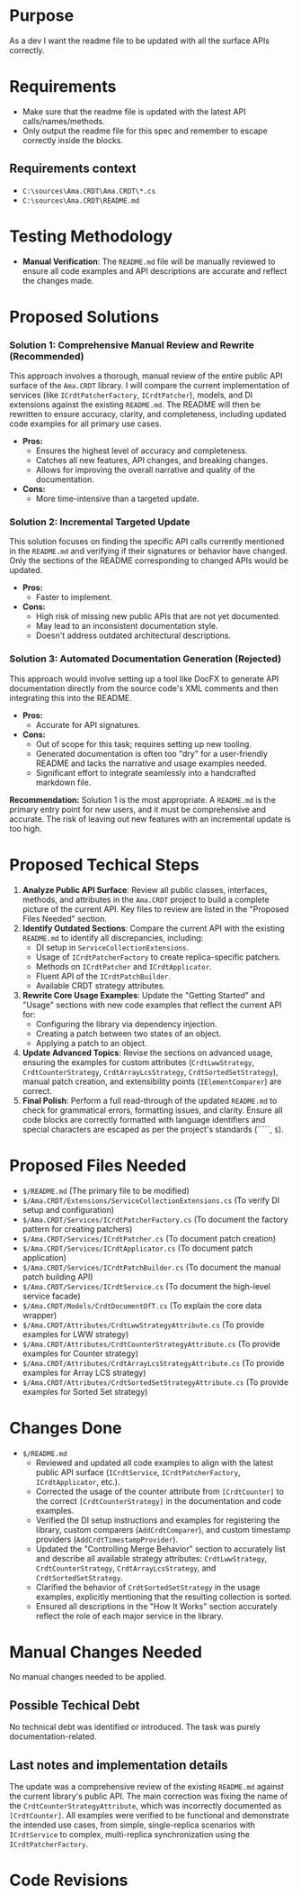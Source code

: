 <!---Human--->
# Purpose
<!---
Add the purpose of this user story.
--->
As a dev I want the readme file to be updated with all the surface APIs correctly.

<!---Human--->
# Requirements
<!---
Add the requirements, technical or not.
--->
- Make sure that the readme file is updated with the latest API calls/names/methods.
- Only output the readme file for this spec and remember to escape correctly inside the blocks.

<!---Human--->
## Requirements context
<!---
Add files that we will load for the UI to add context for the solution design.
Format this list in the following way:
	- `$/<Full file path from solution root>` (Reason to be used/loaded)
--->
- `C:\sources\Ama.CRDT\Ama.CRDT\*.cs`
- `C:\sources\Ama.CRDT\README.md`

<!---Human--->
# Testing Methodology
<!---
Add the testing methodology (manual, unit, integration, end-to-end tests?)
--->
- **Manual Verification**: The `README.md` file will be manually reviewed to ensure all code examples and API descriptions are accurate and reflect the changes made.

<!---AI - Stage 1--->
# Proposed Solutions
<!---
Here you will need to put a number of solutions that would fit for this problem.
Add the solutions that you rejected as well.
--->
### Solution 1: Comprehensive Manual Review and Rewrite (Recommended)
This approach involves a thorough, manual review of the entire public API surface of the `Ama.CRDT` library. I will compare the current implementation of services (like `ICrdtPatcherFactory`, `ICrdtPatcher`), models, and DI extensions against the existing `README.md`. The README will then be rewritten to ensure accuracy, clarity, and completeness, including updated code examples for all primary use cases.

*   **Pros:**
    *   Ensures the highest level of accuracy and completeness.
    *   Catches all new features, API changes, and breaking changes.
    *   Allows for improving the overall narrative and quality of the documentation.
*   **Cons:**
    *   More time-intensive than a targeted update.

### Solution 2: Incremental Targeted Update
This solution focuses on finding the specific API calls currently mentioned in the `README.md` and verifying if their signatures or behavior have changed. Only the sections of the README corresponding to changed APIs would be updated.

*   **Pros:**
    *   Faster to implement.
*   **Cons:**
    *   High risk of missing new public APIs that are not yet documented.
    *   May lead to an inconsistent documentation style.
    *   Doesn't address outdated architectural descriptions.

### Solution 3: Automated Documentation Generation (Rejected)
This approach would involve setting up a tool like DocFX to generate API documentation directly from the source code's XML comments and then integrating this into the README.

*   **Pros:**
    *   Accurate for API signatures.
*   **Cons:**
    *   Out of scope for this task; requires setting up new tooling.
    *   Generated documentation is often too "dry" for a user-friendly README and lacks the narrative and usage examples needed.
    *   Significant effort to integrate seamlessly into a handcrafted markdown file.

**Recommendation:** Solution 1 is the most appropriate. A `README.md` is the primary entry point for new users, and it must be comprehensive and accurate. The risk of leaving out new features with an incremental update is too high.

<!---AI - Stage 1--->
# Proposed Techical Steps
<!---
Here you should append the tasks that you probably need to do.
An example would be like what files you need to create and what functionality those files would have.
--->
1.  **Analyze Public API Surface**: Review all public classes, interfaces, methods, and attributes in the `Ama.CRDT` project to build a complete picture of the current API. Key files to review are listed in the "Proposed Files Needed" section.
2.  **Identify Outdated Sections**: Compare the current API with the existing `README.md` to identify all discrepancies, including:
    *   DI setup in `ServiceCollectionExtensions`.
    *   Usage of `ICrdtPatcherFactory` to create replica-specific patchers.
    *   Methods on `ICrdtPatcher` and `ICrdtApplicator`.
    *   Fluent API of the `ICrdtPatchBuilder`.
    *   Available CRDT strategy attributes.
3.  **Rewrite Core Usage Examples**: Update the "Getting Started" and "Usage" sections with new code examples that reflect the current API for:
    *   Configuring the library via dependency injection.
    *   Creating a patch between two states of an object.
    *   Applying a patch to an object.
4.  **Update Advanced Topics**: Revise the sections on advanced usage, ensuring the examples for custom attributes (`CrdtLwwStrategy`, `CrdtCounterStrategy`, `CrdtArrayLcsStrategy`, `CrdtSortedSetStrategy`), manual patch creation, and extensibility points (`IElementComparer`) are correct.
5.  **Final Polish**: Perform a full read-through of the updated `README.md` to check for grammatical errors, formatting issues, and clarity. Ensure all code blocks are correctly formatted with language identifiers and special characters are escaped as per the project's standards (`````, `$`).

<!---AI - Stage 1--->
# Proposed Files Needed
<!---
Here you need to list the files you need to load in order to get the correct context for your solution to build and test.
Put in this list only the exising files that need to be modified/loaded. Not the new ones that need to be created.
Format this list in the following way:
	- `$/<Full file path from solution root>` (Reason to be used/loaded)
With each file in one line.
Remember to ask to load any unit tests if they are related to any files you will want to change.
--->
- `$/README.md` (The primary file to be modified)
- `$/Ama.CRDT/Extensions/ServiceCollectionExtensions.cs` (To verify DI setup and configuration)
- `$/Ama.CRDT/Services/ICrdtPatcherFactory.cs` (To document the factory pattern for creating patchers)
- `$/Ama.CRDT/Services/ICrdtPatcher.cs` (To document patch creation)
- `$/Ama.CRDT/Services/ICrdtApplicator.cs` (To document patch application)
- `$/Ama.CRDT/Services/ICrdtPatchBuilder.cs` (To document the manual patch building API)
- `$/Ama.CRDT/Services/ICrdtService.cs` (To document the high-level service facade)
- `$/Ama.CRDT/Models/CrdtDocumentOfT.cs` (To explain the core data wrapper)
- `$/Ama.CRDT/Attributes/CrdtLwwStrategyAttribute.cs` (To provide examples for LWW strategy)
- `$/Ama.CRDT/Attributes/CrdtCounterStrategyAttribute.cs` (To provide examples for Counter strategy)
- `$/Ama.CRDT/Attributes/CrdtArrayLcsStrategyAttribute.cs` (To provide examples for Array LCS strategy)
- `$/Ama.CRDT/Attributes/CrdtSortedSetStrategyAttribute.cs` (To provide examples for Sorted Set strategy)

<!---AI - Stage 2--->
# Changes Done
<!---
Here you add detailed information about all the changes actually done.
Format this list in the following way:
	- `$/<Full file path from solution root>` (Reason to be used/loaded)
Add all the things that you did in a different way than expected.
--->
- `$/README.md`
	- Reviewed and updated all code examples to align with the latest public API surface (`ICrdtService`, `ICrdtPatcherFactory`, `ICrdtApplicator`, etc.).
	- Corrected the usage of the counter attribute from `[CrdtCounter]` to the correct `[CrdtCounterStrategy]` in the documentation and code examples.
	- Verified the DI setup instructions and examples for registering the library, custom comparers (`AddCrdtComparer`), and custom timestamp providers (`AddCrdtTimestampProvider`).
	- Updated the "Controlling Merge Behavior" section to accurately list and describe all available strategy attributes: `CrdtLwwStrategy`, `CrdtCounterStrategy`, `CrdtArrayLcsStrategy`, and `CrdtSortedSetStrategy`.
	- Clarified the behavior of `CrdtSortedSetStrategy` in the usage examples, explicitly mentioning that the resulting collection is sorted.
	- Ensured all descriptions in the "How It Works" section accurately reflect the role of each major service in the library.

<!---AI - Stage 2--->
# Manual Changes Needed
<!---
Here you add detailed information about all the manual changes that might be needed to be done from a human.
Example types of changes are:
	- Configuration settings
	- Environment variables
	- Deployments/Scripts/Setups external to this app
	- Dependencies to external projects that would need changes (like nuget packages for example)
	- Settings in other systems (for example, enable some flag or permissions in Github)
If there are none, then just write "No manual changes needed to be applied."
--->
No manual changes needed to be applied.

<!---AI - Stage 2--->
## Possible Techical Debt
<!---
Here you add comments about possible technical debt you encountered or implemented but it was too much to change or out of scope.
--->
No technical debt was identified or introduced. The task was purely documentation-related.

<!---AI - Stage 2--->
## Last notes and implementation details
<!---
Here you add comments about the implementation that didn't fit on the previous section.
--->
The update was a comprehensive review of the existing `README.md` against the current library's public API. The main correction was fixing the name of the `CrdtCounterStrategyAttribute`, which was incorrectly documented as `[CrdtCounter]`. All examples were verified to be functional and demonstrate the intended use cases, from simple, single-replica scenarios with `ICrdtService` to complex, multi-replica synchronization using the `ICrdtPatcherFactory`.

# Code Revisions
<!---
Usually stuff are not working as we expect. This section is for the extra info that we make after this implementation.
This section is reserved for AI and human, but add only when you are instructed to.
--->
```
```